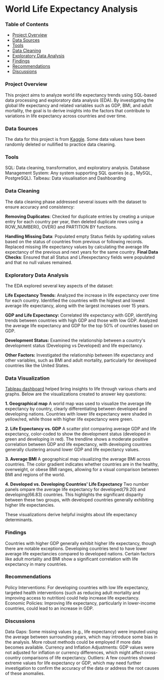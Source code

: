 # World Life Expectancy Analysis

### Table of Contents
- [Project Overview](#project-overview)
- [Data Sources](#data-sources)
- [Tools](#tools)
- [Data Cleaning](#data-cleaning)
- [Exploratory Data Analysis](#exploratory-data-analysis)
- [Findings](#findings)
- [Recommendations](#recommendations)
- [Discussions](#discussions)
  
### Project Overview
This project aims to analyze world life expectancy trends using SQL-based data processing and exploratory data analysis (EDA). By investigating the global life expectancy and related variables such as GDP, BMI, and adult mortality, the goal is to derive insights into the factors that contribute to variations in life expectancy across countries and over time.

### Data Sources
The data for this project is from [Kaggle](https://www.kaggle.com/datasets/kumarajarshi/life-expectancy-who/data). Some data values have been randomly deleted or nullified to practice data cleaning.

### Tools
SQL: Data cleaning, transformation, and exploratory analysis.
Database Management System: Any system supporting SQL queries (e.g., MySQL, PostgreSQL).
Talbeau: Data visualisation and Dashboarding

### Data Cleaning
The data cleaning phase addressed several issues with the dataset to ensure accuracy and consistency:

**Removing Duplicates**: Checked for duplicate entries by creating a unique entry for each country per year, then deleted duplicate rows using a ROW_NUMBER(), OVER() and PARTITION BY functions.

**Handling Missing Data**: Populated empty Status fields by updating values based on the status of countries from previous or following records. Replaced missing life expectancy values by calculating the average life expectancy of the previous and next years for the same country.
**Final Data Checks**: Ensured that all Status and Lifeexpectancy fields were populated and that no null values remained.

### Exploratory Data Analysis
The EDA explored several key aspects of the dataset:

**Life Expectancy Trends:**
Analyzed the increase in life expectancy over time for each country.
Identified the countries with the highest and lowest average life expectancy, along with the largest increases over 15 years.

**GDP and Life Expectancy:**
Correlated life expectancy with GDP, identifying trends between countries with high GDP and those with low GDP.
Analyzed the average life expectancy and GDP for the top 50% of countries based on GDP.

**Development Status:**
Examined the relationship between a country's development status (Developing vs Developed) and life expectancy.

**Other Factors:**
Investigated the relationship between life expectancy and other variables, such as BMI and adult mortality, particularly for developed countries like the United States.

### Data Visualization
[Tableau dashboard](https://public.tableau.com/app/profile/ireneyejinlee/viz/WorldLifeExpectancyDashboard/Dashboard?publish=yes) helped bring insights to life through various charts and graphs. Below are the visualizations created to answer key questions:

**1. Geographical map**
A world map was used to visualize the average life expectancy by country, clearly differentiating between developed and developing nations. Countries with lower life expectancy were shaded in yellow/red, while those with higher life expectancy were green.

**2. Life Expectancy vs. GDP**
A scatter plot comparing average GDP and life expectancy, color-coded to show the development status (developed in green and developing in red). The trendline shows a moderate positive correlation between GDP and life expectancy, with developing countries generally clustering around lower GDP and life expectancy values.

**3. Average BMI**
A geographical map visualizing the average BMI across countries. The color gradient indicates whether countries are in the healthy, overweight, or obese BMI ranges, allowing for a visual comparison between BMI and regions of the world.

**4. Developed vs. Developing Countries' Life Expectancy**
Two number panels ompare the average life expectancy for developed(79.20) and developing(66.83) countries. This highlights the significant disparity between these two groups, with developed countries generally exhibiting higher life expectancies.

These visualizations derive helpful insights about life expectancy determinants.

### Findings
Countries with higher GDP generally exhibit higher life expectancy, though there are notable exceptions.
Developing countries tend to have lower average life expectancies compared to developed nations.
Certain factors like adult mortality and BMI show a significant correlation with life expectancy in many countries.

### Recommendations
Policy Interventions: For developing countries with low life expectancy, targeted health interventions (such as reducing adult mortality and improving access to nutrition) could help increase life expectancy.
Economic Policies: Improving life expectancy, particularly in lower-income countries, could lead to an increase in GDP.

### Discussions
Data Gaps: Some missing values (e.g., life expectancy) were imputed using the average between surrounding years, which may introduce some bias in the analysis. More robust methods could be employed if more data becomes available.
Currency and Inflation Adjustments: GDP values were not adjusted for inflation or currency differences, which might affect cross-country comparisons of life expectancy.
Outliers: A few countries showed extreme values for life expectancy or GDP, which may need further investigation to confirm the accuracy of the data or address the root causes of these anomalies.

